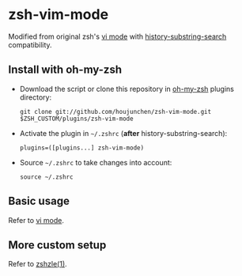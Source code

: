 # zsh-vim-mode
Modified from original zsh's [vi mode](https://github.com/robbyrussell/oh-my-zsh/tree/master/plugins/vi-mode) with [history-substring-search](https://github.com/robbyrussell/oh-my-zsh/tree/master/plugins/history-substring-search) compatibility.

## Install with oh-my-zsh
* Download the script or clone this repository in [oh-my-zsh](http://github.com/robbyrussell/oh-my-zsh) plugins directory:

    ```shell
    git clone git://github.com/houjunchen/zsh-vim-mode.git $ZSH_CUSTOM/plugins/zsh-vim-mode
    ```

* Activate the plugin in `~/.zshrc` (**after** history-substring-search):

    ```shell
    plugins=([plugins...] zsh-vim-mode)
    ```

* Source `~/.zshrc` to take changes into account:

    ```shell
    source ~/.zshrc
    ```

## Basic usage
Refer to [vi mode](https://github.com/robbyrussell/oh-my-zsh/tree/master/plugins/vi-mode).

## More custom setup
Refer to [zshzle(1)](https://linux.die.net/man/1/zshzle).
